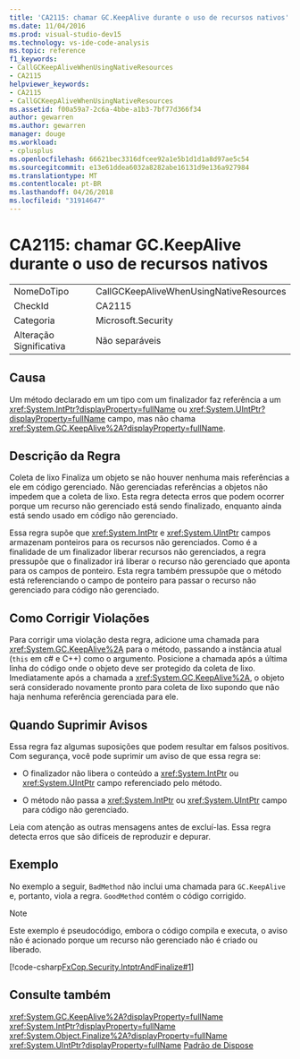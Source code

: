 ```yaml
---
title: 'CA2115: chamar GC.KeepAlive durante o uso de recursos nativos'
ms.date: 11/04/2016
ms.prod: visual-studio-dev15
ms.technology: vs-ide-code-analysis
ms.topic: reference
f1_keywords:
- CallGCKeepAliveWhenUsingNativeResources
- CA2115
helpviewer_keywords:
- CA2115
- CallGCKeepAliveWhenUsingNativeResources
ms.assetid: f00a59a7-2c6a-4bbe-a1b3-7bf77d366f34
author: gewarren
ms.author: gewarren
manager: douge
ms.workload:
- cplusplus
ms.openlocfilehash: 66621bec3316dfcee92a1e5b1d1d1a8d97ae5c54
ms.sourcegitcommit: e13e61ddea6032a8282abe16131d9e136a927984
ms.translationtype: MT
ms.contentlocale: pt-BR
ms.lasthandoff: 04/26/2018
ms.locfileid: "31914647"
---
```

# <a name="ca2115-call-gckeepalive-when-using-native-resources"></a>CA2115: chamar GC.KeepAlive durante o uso de recursos nativos
|||
|-|-|
|NomeDoTipo|CallGCKeepAliveWhenUsingNativeResources|
|CheckId|CA2115|
|Categoria|Microsoft.Security|
|Alteração Significativa|Não separáveis|

## <a name="cause"></a>Causa
 Um método declarado em um tipo com um finalizador faz referência a um <xref:System.IntPtr?displayProperty=fullName> ou <xref:System.UIntPtr?displayProperty=fullName> campo, mas não chama <xref:System.GC.KeepAlive%2A?displayProperty=fullName>.

## <a name="rule-description"></a>Descrição da Regra
 Coleta de lixo Finaliza um objeto se não houver nenhuma mais referências a ele em código gerenciado. Não gerenciadas referências a objetos não impedem que a coleta de lixo. Esta regra detecta erros que podem ocorrer porque um recurso não gerenciado está sendo finalizado, enquanto ainda está sendo usado em código não gerenciado.

 Essa regra supõe que <xref:System.IntPtr> e <xref:System.UIntPtr> campos armazenam ponteiros para os recursos não gerenciados. Como é a finalidade de um finalizador liberar recursos não gerenciados, a regra pressupõe que o finalizador irá liberar o recurso não gerenciado que aponta para os campos de ponteiro. Esta regra também pressupõe que o método está referenciando o campo de ponteiro para passar o recurso não gerenciado para código não gerenciado.

## <a name="how-to-fix-violations"></a>Como Corrigir Violações
 Para corrigir uma violação desta regra, adicione uma chamada para <xref:System.GC.KeepAlive%2A> para o método, passando a instância atual (`this` em c# e C++) como o argumento. Posicione a chamada após a última linha do código onde o objeto deve ser protegido da coleta de lixo. Imediatamente após a chamada a <xref:System.GC.KeepAlive%2A>, o objeto será considerado novamente pronto para coleta de lixo supondo que não haja nenhuma referência gerenciada para ele.

## <a name="when-to-suppress-warnings"></a>Quando Suprimir Avisos
 Essa regra faz algumas suposições que podem resultar em falsos positivos. Com segurança, você pode suprimir um aviso de que essa regra se:

-   O finalizador não libera o conteúdo a <xref:System.IntPtr> ou <xref:System.UIntPtr> campo referenciado pelo método.

-   O método não passa a <xref:System.IntPtr> ou <xref:System.UIntPtr> campo para código não gerenciado.

 Leia com atenção as outras mensagens antes de excluí-las. Essa regra detecta erros que são difíceis de reproduzir e depurar.

## <a name="example"></a>Exemplo
 No exemplo a seguir, `BadMethod` não inclui uma chamada para `GC.KeepAlive` e, portanto, viola a regra. `GoodMethod` contém o código corrigido.

> [!NOTE]
>  Este exemplo é pseudocódigo, embora o código compila e executa, o aviso não é acionado porque um recurso não gerenciado não é criado ou liberado.

 [!code-csharp[FxCop.Security.IntptrAndFinalize#1](../code-quality/codesnippet/CSharp/ca2115-call-gc-keepalive-when-using-native-resources_1.cs)]

## <a name="see-also"></a>Consulte também
 <xref:System.GC.KeepAlive%2A?displayProperty=fullName> <xref:System.IntPtr?displayProperty=fullName> <xref:System.Object.Finalize%2A?displayProperty=fullName> <xref:System.UIntPtr?displayProperty=fullName> [Padrão de Dispose](/dotnet/standard/design-guidelines/dispose-pattern)
